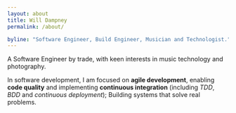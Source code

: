 ```yaml
---
layout: about
title: Will Dampney 
permalink: /about/

byline: "Software Engineer, Build Engineer, Musician and Technologist."
---
```


A Software Engineer by trade, with keen interests in music technology and photography.

In software development, I am focused on __agile development__, enabling __code quality__ and implementing __continuous integration__ (including _TDD_, _BDD_ and _continuous deployment_); Building systems that solve real problems.

